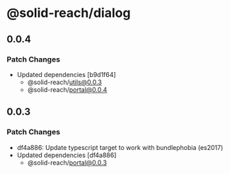 # @solid-reach/dialog

## 0.0.4

### Patch Changes

- Updated dependencies [b9d1f64]
  - @solid-reach/utils@0.0.3
  - @solid-reach/portal@0.0.4

## 0.0.3

### Patch Changes

- df4a886: Update typescript target to work with bundlephobia (es2017)
- Updated dependencies [df4a886]
  - @solid-reach/portal@0.0.3
